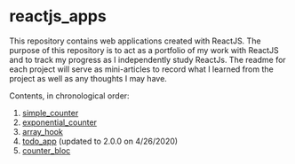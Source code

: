 # reactjs_apps

This repository contains web applications created with ReactJS. The purpose of this repository is to act as a portfolio of my work with ReactJS and to track my progress as I independently study ReactJs. The readme for each project will serve as mini-articles to record what I learned from the project as well as any thoughts I may have.

Contents, in chronological order:
1. [simple_counter](https://github.com/GroovinChip/reactjs_apps/tree/master/apps/simple_counter)
2. [exponential_counter](https://github.com/GroovinChip/reactjs_apps/tree/master/apps/exponential_counter)
3. [array_hook](https://github.com/GroovinChip/reactjs_apps/tree/master/apps/array_hook)
4. [todo_app](https://github.com/GroovinChip/reactjs_apps/tree/master/apps/todo_app) (updated to 2.0.0 on 4/26/2020)
5. [counter_bloc](https://github.com/GroovinChip/reactjs_apps/tree/master/apps/bloc_counter)
